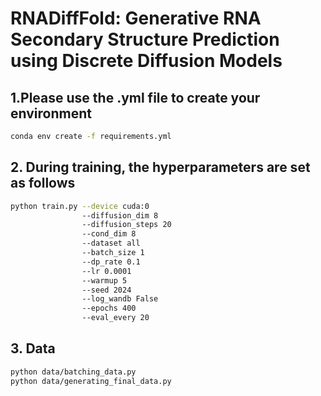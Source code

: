 # RNADiffFold: Generative RNA Secondary Structure Prediction using Discrete Diffusion Models

## 1.Please use the .yml file to create your environment

```sh
conda env create -f requirements.yml
```

## 2. During training, the hyperparameters are set as follows

```sh
python train.py --device cuda:0
                --diffusion_dim 8
                --diffusion_steps 20
                --cond_dim 8
                --dataset all
                --batch_size 1
                --dp_rate 0.1
                --lr 0.0001
                --warmup 5
                --seed 2024
                --log_wandb False
                --epochs 400
                --eval_every 20
```

## 3. Data

```sh
python data/batching_data.py
python data/generating_final_data.py
```
